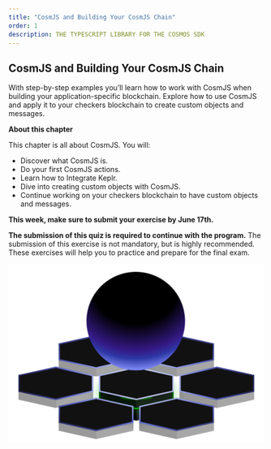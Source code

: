 ```yaml
---
title: "CosmJS and Building Your CosmJS Chain"
order: 1
description: THE TYPESCRIPT LIBRARY FOR THE COSMOS SDK
---
```


## CosmJS and Building Your CosmJS Chain

With step-by-step examples you’ll learn how to work with CosmJS when building your application-specific blockchain. Explore how to use CosmJS and apply it to your checkers blockchain to create custom objects and messages.


<HighlightBox type="learning">

**About this chapter**

This chapter is all about CosmJS. You will:

* Discover what CosmJS is.
* Do your first CosmJS actions.
* Learn how to Integrate Keplr.
* Dive into creating custom objects with CosmJS.
* Continue working on your checkers blockchain to have custom objects and messages.


</HighlightBox>

**This week, make sure to submit your exercise by June 17th.**

**The submission of this quiz is required to continue with the program.** The submission of this exercise is not mandatory, but is highly recommended. These exercises will help you to practice and prepare for the final exam.



![Star between planets image](/course-ida/landingpages/images/planet-pod.svg)
